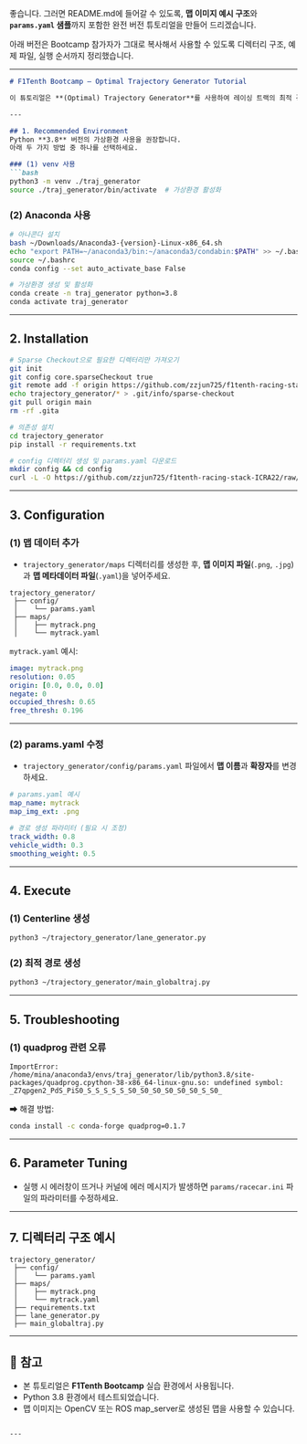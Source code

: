 좋습니다. 그러면 README.md에 들어갈 수 있도록, **맵 이미지 예시 구조**와 **`params.yaml` 샘플**까지 포함한 완전 버전 튜토리얼을 만들어 드리겠습니다.

아래 버전은 Bootcamp 참가자가 그대로 복사해서 사용할 수 있도록 디렉터리 구조, 예제 파일, 실행 순서까지 정리했습니다.

---

````markdown
# F1Tenth Bootcamp — Optimal Trajectory Generator Tutorial

이 튜토리얼은 **(Optimal) Trajectory Generator**를 사용하여 레이싱 트랙의 최적 경로를 생성하는 방법을 안내합니다.

---

## 1. Recommended Environment
Python **3.8** 버전의 가상환경 사용을 권장합니다.  
아래 두 가지 방법 중 하나를 선택하세요.

### (1) venv 사용
```bash
python3 -m venv ./traj_generator
source ./traj_generator/bin/activate  # 가상환경 활성화
````

### (2) Anaconda 사용

```bash
# 아나콘다 설치
bash ~/Downloads/Anaconda3-{version}-Linux-x86_64.sh
echo "export PATH=~/anaconda3/bin:~/anaconda3/condabin:$PATH" >> ~/.bashrc
source ~/.bashrc
conda config --set auto_activate_base False

# 가상환경 생성 및 활성화
conda create -n traj_generator python=3.8
conda activate traj_generator
```

---

## 2. Installation

```bash
# Sparse Checkout으로 필요한 디렉터리만 가져오기
git init
git config core.sparseCheckout true
git remote add -f origin https://github.com/zzjun725/f1tenth-racing-stack-ICRA22.git
echo trajectory_generator/* > .git/info/sparse-checkout
git pull origin main
rm -rf .gita

# 의존성 설치
cd trajectory_generator
pip install -r requirements.txt

# config 디렉터리 생성 및 params.yaml 다운로드
mkdir config && cd config
curl -L -O https://github.com/zzjun725/f1tenth-racing-stack-ICRA22/raw/refs/heads/main/config/params.yaml
```

---

## 3. Configuration

### (1) 맵 데이터 추가

* `trajectory_generator/maps` 디렉터리를 생성한 후, **맵 이미지 파일**(`.png`, `.jpg`)과 **맵 메타데이터 파일**(`.yaml`)을 넣어주세요.

```plaintext
trajectory_generator/
 ├── config/
 │    └── params.yaml
 ├── maps/
 │    ├── mytrack.png
 │    └── mytrack.yaml
```

`mytrack.yaml` 예시:

```yaml
image: mytrack.png
resolution: 0.05
origin: [0.0, 0.0, 0.0]
negate: 0
occupied_thresh: 0.65
free_thresh: 0.196
```

---

### (2) params.yaml 수정

* `trajectory_generator/config/params.yaml` 파일에서 **맵 이름**과 **확장자**를 변경하세요.

```yaml
# params.yaml 예시
map_name: mytrack
map_img_ext: .png

# 경로 생성 파라미터 (필요 시 조정)
track_width: 0.8
vehicle_width: 0.3
smoothing_weight: 0.5
```

---

## 4. Execute

### (1) Centerline 생성

```bash
python3 ~/trajectory_generator/lane_generator.py
```

### (2) 최적 경로 생성

```bash
python3 ~/trajectory_generator/main_globaltraj.py
```

---

## 5. Troubleshooting

### (1) quadprog 관련 오류

```text
ImportError: /home/mina/anaconda3/envs/traj_generator/lib/python3.8/site-packages/quadprog.cpython-38-x86_64-linux-gnu.so: undefined symbol: _Z7qpgen2_PdS_PiS0_S_S_S_S_S_S0_S0_S0_S0_S0_S0_S_S0_
```

➡ 해결 방법:

```bash
conda install -c conda-forge quadprog=0.1.7
```

---

## 6. Parameter Tuning

* 실행 시 에러창이 뜨거나 커널에 에러 메시지가 발생하면
  `params/racecar.ini` 파일의 파라미터를 수정하세요.

---

## 7. 디렉터리 구조 예시

```plaintext
trajectory_generator/
 ├── config/
 │    └── params.yaml
 ├── maps/
 │    ├── mytrack.png
 │    └── mytrack.yaml
 ├── requirements.txt
 ├── lane_generator.py
 ├── main_globaltraj.py
```

---

## 📌 참고

* 본 튜토리얼은 **F1Tenth Bootcamp** 실습 환경에서 사용됩니다.
* Python 3.8 환경에서 테스트되었습니다.
* 맵 이미지는 OpenCV 또는 ROS map\_server로 생성된 맵을 사용할 수 있습니다.

```

---

